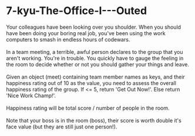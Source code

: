 # 7-kyu-The-Office-I---Outed
Your colleagues have been looking over you shoulder. When you should have been doing your boring real job, you've been using the work computers to smash in endless hours of codewars.
<br><br>
In a team meeting, a terrible, awful person declares to the group that you aren't working. You're in trouble. You quickly have to gauge the feeling in the room to decide whether or not you should gather your things and leave.
<br><br>
Given an object (meet) containing team member names as keys, and their happiness rating out of 10 as the value, you need to assess the overall happiness rating of the group. If <= 5, return 'Get Out Now!'. Else return 'Nice Work Champ!'.
<br><br>
Happiness rating will be total score / number of people in the room.
<br><br>
Note that your boss is in the room (boss), their score is worth double it's face value (but they are still just one person!).
